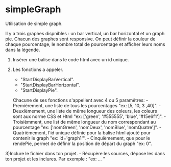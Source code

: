 # simpleGraph

Utilisation de simple graph.


Il y a trois graphes dispnibles : un bar vertical, un bar horizontal et un graph pie.
Chacun des graphes sont responsive.
On peut définir la couleur de chaque pourcentage, le nombre total de pourcentage et 
afficher leurs noms dans la légende.


1) Insérer une balise dans le code html avec un id unique.

	<div id="graph1">
	</div>
	
2) Les fonctions a appeler.
	- "StartDisplayBarVertical".
	- "StartDisplayBarHorizontal".
	- "StartDisplayPie".
	
	Chacune de ses fonctions s'appellent avec 4 ou 5 paramêtres:
		- Premièrement, une liste de tous les pourcentages "ex: [5, 10, 3 ,40]".
		- Deuxièmement, une liste de même longueur des coleurs, les coleurs sont
aux norme CSS et Html "ex: ['green', '#555555', 'blue', '#15e6f1']".
		- Troisièmment, une list de même longueur du nom correspondant au pourcentage
"ex: ['nomGreen', 'nomDeux', 'nomBlue', 'nomQuatre']".
		- Quatrièmement, l'id unique définie pour la balise html ajouté 
pour contenir le graph "ex: id='graph1'".
		- Cinquièmement, que pour le rendePie, permet de définir la position de départ
du graph "ex: 0".

3)Inclure le fichier dans ton projet.
	- Récupère les sources, dépose les dans ton projet et les inclures. Par exemple :
		"ex: <head>
			 ...
			 <script type="text/javascript"  src="source/renderPie.js"></script>
			 </head>"
